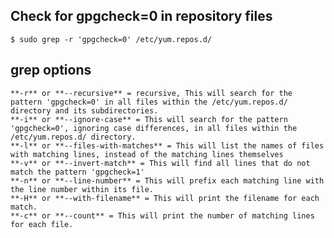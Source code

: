 ## Check for gpgcheck=0 in repository files
    $ sudo grep -r 'gpgcheck=0' /etc/yum.repos.d/

## grep options
    **-r** or **--recursive** = recursive, This will search for the pattern 'gpgcheck=0' in all files within the /etc/yum.repos.d/ directory and its subdirectories.
    **-i** or **--ignore-case** = This will search for the pattern 'gpgcheck=0', ignoring case differences, in all files within the /etc/yum.repos.d/ directory.
    **-l** or **--files-with-matches** = This will list the names of files with matching lines, instead of the matching lines themselves
    **-v** or **--invert-match** = This will find all lines that do not match the pattern 'gpgcheck=1'
    **-n** or **--line-number** = This will prefix each matching line with the line number within its file.
    **-H** or **--with-filename** = This will print the filename for each match.
    **-c** or **--count** = This will print the number of matching lines for each file.
